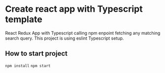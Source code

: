 # Create react app with Typescript template

React Redux App with Typescript calling npm enpoint fetching any matching search query.
This project is using eslint Typescript setup.

## How to start project
`npm install`
`npm start`


